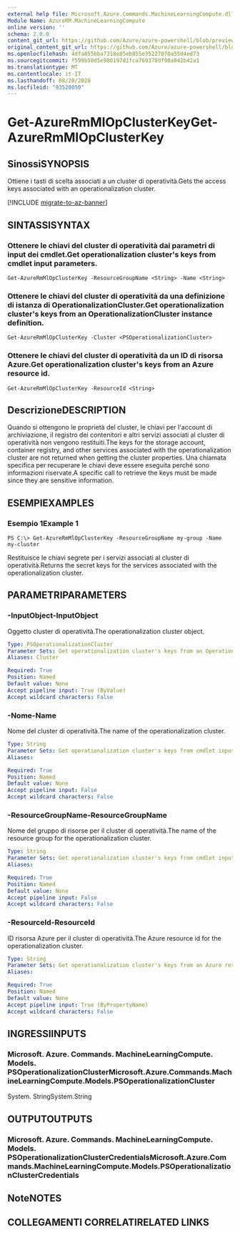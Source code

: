 ```yaml
---
external help file: Microsoft.Azure.Commands.MachineLearningCompute.dll-Help.xml
Module Name: AzureRM.MachineLearningCompute
online version: ''
schema: 2.0.0
content_git_url: https://github.com/Azure/azure-powershell/blob/preview/src/ResourceManager/MachineLearningCompute/Commands.MachineLearningCompute/help/Get-AzureRmMlOpClusterKey.md
original_content_git_url: https://github.com/Azure/azure-powershell/blob/preview/src/ResourceManager/MachineLearningCompute/Commands.MachineLearningCompute/help/Get-AzureRmMlOpClusterKey.md
ms.openlocfilehash: 4dfa855bba7318e85eb855e35227070a55d4ed73
ms.sourcegitcommit: f599b50d5e980197d1fca769378df90a842b42a1
ms.translationtype: MT
ms.contentlocale: it-IT
ms.lasthandoff: 08/20/2020
ms.locfileid: "93520050"
---
```

# <span data-ttu-id="d7c48-101">Get-AzureRmMlOpClusterKey</span><span class="sxs-lookup"><span data-stu-id="d7c48-101">Get-AzureRmMlOpClusterKey</span></span>

## <span data-ttu-id="d7c48-102">Sinossi</span><span class="sxs-lookup"><span data-stu-id="d7c48-102">SYNOPSIS</span></span>
<span data-ttu-id="d7c48-103">Ottiene i tasti di scelta associati a un cluster di operatività.</span><span class="sxs-lookup"><span data-stu-id="d7c48-103">Gets the access keys associated with an operationalization cluster.</span></span>

[!INCLUDE [migrate-to-az-banner](../../includes/migrate-to-az-banner.md)]

## <span data-ttu-id="d7c48-104">SINTASSI</span><span class="sxs-lookup"><span data-stu-id="d7c48-104">SYNTAX</span></span>

### <span data-ttu-id="d7c48-105">Ottenere le chiavi del cluster di operatività dai parametri di input dei cmdlet.</span><span class="sxs-lookup"><span data-stu-id="d7c48-105">Get operationalization cluster's keys from cmdlet input parameters.</span></span>
```
Get-AzureRmMlOpClusterKey -ResourceGroupName <String> -Name <String>
```

### <span data-ttu-id="d7c48-106">Ottenere le chiavi del cluster di operatività da una definizione di istanza di OperationalizationCluster.</span><span class="sxs-lookup"><span data-stu-id="d7c48-106">Get operationalization cluster's keys from an OperationalizationCluster instance definition.</span></span>
```
Get-AzureRmMlOpClusterKey -Cluster <PSOperationalizationCluster>
```

### <span data-ttu-id="d7c48-107">Ottenere le chiavi del cluster di operatività da un ID di risorsa Azure.</span><span class="sxs-lookup"><span data-stu-id="d7c48-107">Get operationalization cluster's keys from an Azure resource id.</span></span>
```
Get-AzureRmMlOpClusterKey -ResourceId <String>
```

## <span data-ttu-id="d7c48-108">Descrizione</span><span class="sxs-lookup"><span data-stu-id="d7c48-108">DESCRIPTION</span></span>
<span data-ttu-id="d7c48-109">Quando si ottengono le proprietà del cluster, le chiavi per l'account di archiviazione, il registro dei contenitori e altri servizi associati al cluster di operatività non vengono restituiti.</span><span class="sxs-lookup"><span data-stu-id="d7c48-109">The keys for the storage account, container registry, and other services associated with the operationalization cluster are not returned when getting the cluster properties.</span></span> <span data-ttu-id="d7c48-110">Una chiamata specifica per recuperare le chiavi deve essere eseguita perché sono informazioni riservate.</span><span class="sxs-lookup"><span data-stu-id="d7c48-110">A specific call to retrieve the keys must be made since they are sensitive information.</span></span>

## <span data-ttu-id="d7c48-111">ESEMPI</span><span class="sxs-lookup"><span data-stu-id="d7c48-111">EXAMPLES</span></span>

### <span data-ttu-id="d7c48-112">Esempio 1</span><span class="sxs-lookup"><span data-stu-id="d7c48-112">Example 1</span></span>
```
PS C:\> Get-AzureRmMlOpClusterKey -ResourceGroupName my-group -Name my-cluster
```

<span data-ttu-id="d7c48-113">Restituisce le chiavi segrete per i servizi associati al cluster di operatività.</span><span class="sxs-lookup"><span data-stu-id="d7c48-113">Returns the secret keys for the services associated with the operationalization cluster.</span></span>

## <span data-ttu-id="d7c48-114">PARAMETRI</span><span class="sxs-lookup"><span data-stu-id="d7c48-114">PARAMETERS</span></span>

### <span data-ttu-id="d7c48-115">-InputObject</span><span class="sxs-lookup"><span data-stu-id="d7c48-115">-InputObject</span></span>
<span data-ttu-id="d7c48-116">Oggetto cluster di operatività.</span><span class="sxs-lookup"><span data-stu-id="d7c48-116">The operationalization cluster object.</span></span>

```yaml
Type: PSOperationalizationCluster
Parameter Sets: Get operationalization cluster's keys from an OperationalizationCluster instance definition.
Aliases: Cluster

Required: True
Position: Named
Default value: None
Accept pipeline input: True (ByValue)
Accept wildcard characters: False
```

### <span data-ttu-id="d7c48-117">-Nome</span><span class="sxs-lookup"><span data-stu-id="d7c48-117">-Name</span></span>
<span data-ttu-id="d7c48-118">Nome del cluster di operatività.</span><span class="sxs-lookup"><span data-stu-id="d7c48-118">The name of the operationalization cluster.</span></span>

```yaml
Type: String
Parameter Sets: Get operationalization cluster's keys from cmdlet input parameters.
Aliases: 

Required: True
Position: Named
Default value: None
Accept pipeline input: False
Accept wildcard characters: False
```

### <span data-ttu-id="d7c48-119">-ResourceGroupName</span><span class="sxs-lookup"><span data-stu-id="d7c48-119">-ResourceGroupName</span></span>
<span data-ttu-id="d7c48-120">Nome del gruppo di risorse per il cluster di operatività.</span><span class="sxs-lookup"><span data-stu-id="d7c48-120">The name of the resource group for the operationalization cluster.</span></span>

```yaml
Type: String
Parameter Sets: Get operationalization cluster's keys from cmdlet input parameters.
Aliases: 

Required: True
Position: Named
Default value: None
Accept pipeline input: False
Accept wildcard characters: False
```

### <span data-ttu-id="d7c48-121">-ResourceId</span><span class="sxs-lookup"><span data-stu-id="d7c48-121">-ResourceId</span></span>
<span data-ttu-id="d7c48-122">ID risorsa Azure per il cluster di operatività.</span><span class="sxs-lookup"><span data-stu-id="d7c48-122">The Azure resource id for the operationalization cluster.</span></span>

```yaml
Type: String
Parameter Sets: Get operationalization cluster's keys from an Azure resouce id.
Aliases: 

Required: True
Position: Named
Default value: None
Accept pipeline input: True (ByPropertyName)
Accept wildcard characters: False
```

## <span data-ttu-id="d7c48-123">INGRESSI</span><span class="sxs-lookup"><span data-stu-id="d7c48-123">INPUTS</span></span>

### <span data-ttu-id="d7c48-124">Microsoft. Azure. Commands. MachineLearningCompute. Models. PSOperationalizationCluster</span><span class="sxs-lookup"><span data-stu-id="d7c48-124">Microsoft.Azure.Commands.MachineLearningCompute.Models.PSOperationalizationCluster</span></span>
<span data-ttu-id="d7c48-125">System. String</span><span class="sxs-lookup"><span data-stu-id="d7c48-125">System.String</span></span>


## <span data-ttu-id="d7c48-126">OUTPUT</span><span class="sxs-lookup"><span data-stu-id="d7c48-126">OUTPUTS</span></span>

### <span data-ttu-id="d7c48-127">Microsoft. Azure. Commands. MachineLearningCompute. Models. PSOperationalizationClusterCredentials</span><span class="sxs-lookup"><span data-stu-id="d7c48-127">Microsoft.Azure.Commands.MachineLearningCompute.Models.PSOperationalizationClusterCredentials</span></span>


## <span data-ttu-id="d7c48-128">Note</span><span class="sxs-lookup"><span data-stu-id="d7c48-128">NOTES</span></span>

## <span data-ttu-id="d7c48-129">COLLEGAMENTI CORRELATI</span><span class="sxs-lookup"><span data-stu-id="d7c48-129">RELATED LINKS</span></span>

